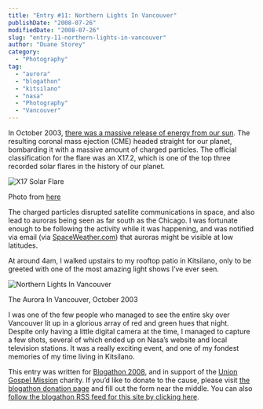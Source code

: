 ```yaml
---
title: "Entry #11: Northern Lights In Vancouver"
publishDate: "2008-07-26"
modifiedDate: "2008-07-26"
slug: "entry-11-northern-lights-in-vancouver"
author: "Duane Storey"
category:
  - "Photography"
tag:
  - "aurora"
  - "blogathon"
  - "kitsilano"
  - "nasa"
  - "Photography"
  - "Vancouver"
---
```


In October 2003, [there was a massive release of energy from our sun](http://www.space.com/scienceastronomy/solar_flare_031028.html). The resulting coronal mass ejection (CME) headed straight for our planet, bombarding it with a massive amount of charged particles. The official classification for the flare was an X17.2, which is one of the top three recorded solar flares in the history of our planet.

![X17 Solar Flare](http://www.hno.harvard.edu/gazette/2003/10.30/photos/1-solarflare-450.jpg)

Photo from [here](http://www.hno.harvard.edu/gazette/2003/10.30/15-solar.html)

The charged particles disrupted satellite communications in space, and also lead to auroras being seen as far south as the Chicago. I was fortunate enough to be following the activity while it was happening, and was notified via email (via [SpaceWeather.com](http://spaceweather.com)) that auroras might be visible at low latitudes.

At around 4am, I walked upstairs to my rooftop patio in Kitsilano, only to be greeted with one of the most amazing light shows I’ve ever seen.

![Northern Lights In Vancouver](_images/entry-11-northern-lights-in-vancouver-2.jpg)

The Aurora In Vancouver, October 2003

I was one of the few people who managed to see the entire sky over Vancouver lit up in a glorious array of red and green hues that night. Despite only having a little digital camera at the time, I managed to capture a few shots, several of which ended up on Nasa’s website and local television stations. It was a really exciting event, and one of my fondest memories of my time living in Kitsilano.

This entry was written for [Blogathon 2008](http://www.migratorynerd.com/tag/blogathon), and in support of the [Union Gospel Mission](http://ugm.ca) charity. If you’d like to donate to the cause, please visit [the blogathon donation page](http://miss604.com/blogathon) and fill out the form near the middle. You can also [follow the blogathon RSS feed for this site by clicking here](http://www.migratorynerd.com/tag/blogathon/feed).